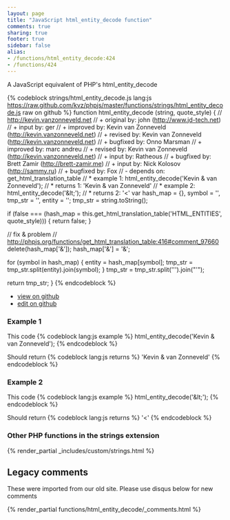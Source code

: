 ```yaml
---
layout: page
title: "JavaScript html_entity_decode function"
comments: true
sharing: true
footer: true
sidebar: false
alias:
- /functions/html_entity_decode:424
- /functions/424
---
```

<!-- Generated by Rakefile:build -->
A JavaScript equivalent of PHP's html_entity_decode

{% codeblock strings/html_entity_decode.js lang:js https://raw.github.com/kvz/phpjs/master/functions/strings/html_entity_decode.js raw on github %}
function html_entity_decode (string, quote_style) {
  // http://kevin.vanzonneveld.net
  // +   original by: john (http://www.jd-tech.net)
  // +      input by: ger
  // +   improved by: Kevin van Zonneveld (http://kevin.vanzonneveld.net)
  // +    revised by: Kevin van Zonneveld (http://kevin.vanzonneveld.net)
  // +   bugfixed by: Onno Marsman
  // +   improved by: marc andreu
  // +    revised by: Kevin van Zonneveld (http://kevin.vanzonneveld.net)
  // +      input by: Ratheous
  // +   bugfixed by: Brett Zamir (http://brett-zamir.me)
  // +      input by: Nick Kolosov (http://sammy.ru)
  // +   bugfixed by: Fox
  // -    depends on: get_html_translation_table
  // *     example 1: html_entity_decode('Kevin &amp; van Zonneveld');
  // *     returns 1: 'Kevin & van Zonneveld'
  // *     example 2: html_entity_decode('&amp;lt;');
  // *     returns 2: '&lt;'
  var hash_map = {},
    symbol = '',
    tmp_str = '',
    entity = '';
  tmp_str = string.toString();

  if (false === (hash_map = this.get_html_translation_table('HTML_ENTITIES', quote_style))) {
    return false;
  }

  // fix &amp; problem
  // http://phpjs.org/functions/get_html_translation_table:416#comment_97660
  delete(hash_map['&']);
  hash_map['&'] = '&amp;';

  for (symbol in hash_map) {
    entity = hash_map[symbol];
    tmp_str = tmp_str.split(entity).join(symbol);
  }
  tmp_str = tmp_str.split('&#039;').join("'");

  return tmp_str;
}
{% endcodeblock %}

 - [view on github](https://github.com/kvz/phpjs/blob/master/functions/strings/html_entity_decode.js)
 - [edit on github](https://github.com/kvz/phpjs/edit/master/functions/strings/html_entity_decode.js)

### Example 1
This code
{% codeblock lang:js example %}
html_entity_decode('Kevin &amp; van Zonneveld');
{% endcodeblock %}

Should return
{% codeblock lang:js returns %}
'Kevin & van Zonneveld'
{% endcodeblock %}

### Example 2
This code
{% codeblock lang:js example %}
html_entity_decode('&amp;lt;');
{% endcodeblock %}

Should return
{% codeblock lang:js returns %}
'&lt;'
{% endcodeblock %}


### Other PHP functions in the strings extension
{% render_partial _includes/custom/strings.html %}
## Legacy comments
These were imported from our old site. Please use disqus below for new comments
<div style="overflow-y: scroll; max-height: 500px;">
{% render_partial functions/html_entity_decode/_comments.html %}
</div>
